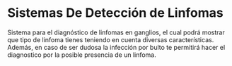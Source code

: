 # Sistemas De Detección de Linfomas
Sistema para el diagnóstico de linfomas en ganglios, el cual podrá mostrar que tipo de linfoma tienes teniendo en cuenta diversas características. Además, en caso de ser dudosa la infección por bulto te permitirá hacer el diagnostico por la posible presencia de un linfoma.
